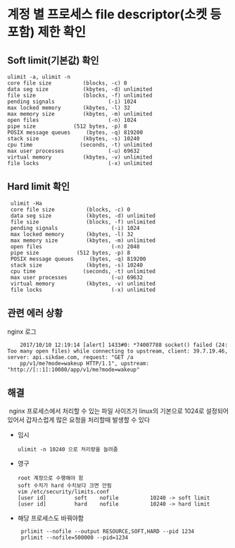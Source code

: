 # 계정 별 프로세스 file descriptor(소켓 등 포함) 제한 확인

## Soft limit(기본값) 확인
    ulimit -a, ulimit -n
    core file size          (blocks, -c) 0 
    data seg size           (kbytes, -d) unlimited 
    file size               (blocks, -f) unlimited 
    pending signals                 (-i) 1024 
    max locked memory       (kbytes, -l) 32 
    max memory size         (kbytes, -m) unlimited 
    open files                      (-n) 1024 
    pipe size            (512 bytes, -p) 8 
    POSIX message queues     (bytes, -q) 819200 
    stack size              (kbytes, -s) 10240 
    cpu time               (seconds, -t) unlimited 
    max user processes              (-u) 69632 
    virtual memory          (kbytes, -v) unlimited 
    file locks                      (-x) unlimited 
  
## Hard limit 확인
     ulimit -Ha
     core file size          (blocks, -c) 0 
     data seg size           (kbytes, -d) unlimited 
     file size               (blocks, -f) unlimited 
     pending signals                 (-i) 1024 
     max locked memory       (kbytes, -l) 32 
     max memory size         (kbytes, -m) unlimited 
     open files                      (-n) 2048 
     pipe size            (512 bytes, -p) 8 
     POSIX message queues     (bytes, -q) 819200 
     stack size              (kbytes, -s) 10240 
     cpu time               (seconds, -t) unlimited 
     max user processes              (-u) 69632 
     virtual memory          (kbytes, -v) unlimited 
     file locks                      (-x) unlimited 

## 관련 에러 상황
  nginx 로그
  
        2017/10/10 12:19:14 [alert] 1433#0: *74007788 socket() failed (24: Too many open files) while connecting to upstream, client: 39.7.19.46, server: api.sikdae.com, request: "GET /a
        pp/v1/me?mode=wakeup HTTP/1.1", upstream: "http://[::1]:10080/app/v1/me?mode=wakeup"

## 해결
  nginx 프로세스에서 처리할 수 있는 파일 사이즈가 linux의 기본으로 1024로 설정되어있어서 갑자스럽게 많은 요청을 처리할때 발생할 수 있다
  
  
  - 임시
        
        ulimit -n 10240 으로 처리량을 늘려줌
        
  - 영구
        
        root 계정으로 수행해야 함
        soft 수치가 hard 수치보다 크면 안됨 
        vim /etc/security/limits.conf 
        [user id]         soft    nofile          10240 -> soft limit 
        [user id]         hard    nofile          10240 -> hard limit 
        
 - 해당 프로세스도 바꿔야함 
 
        prlimit --nofile --output RESOURCE,SOFT,HARD --pid 1234
        prlimit --nofile=500000 --pid=1234

  
  

